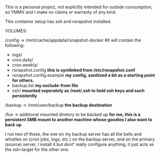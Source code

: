 This is a personal project, not explicitly intended for outside consumption, so YMMV and I make no claims or warranty of any kind.  

This container setup has ssh and rsnapshot installed.

VOLUMES:  

/config -> /mnt/cache/appdata/rsnapshot-docker #it will contain the following:  
  - logs/  
  - cron.daily/  
  - cron.weekly/  
  - rsnapshot.config  **this is symlinked from /etc/rsnapshot.conf**  
  - rsnapshot.config.example **my config, sanitized a bit as a starting point for others.**  
  - backup.list   **my exclude-from file**  
  - ssh/ **mounted seperately as /root/.ssh to hold ssh keys and such persistently**  

/backup -> /mnt/user/backup **the backup destination**  

/foo -> additional mounted diretory to be backed up **for me, this is a persistent SMB mount to another machine whose goodies I also want to back up**  

I run two of these, the one on my backup server has all the bells and whistles on (cron jobs, logs, etc.) on the backup server, and on the primary (source) server, I install it but dont' really configure anything, it just acts as the ssh-target for the other one.
